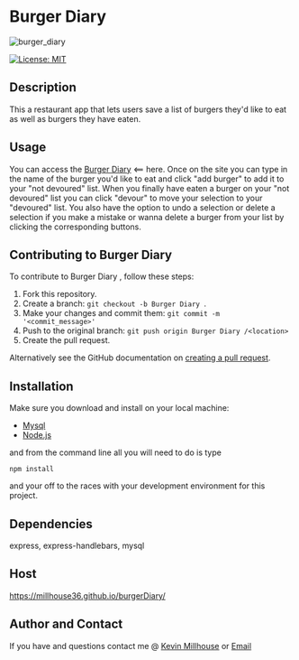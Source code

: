 # Burger Diary
![burger_diary](https://user-images.githubusercontent.com/37388720/119700372-204c4680-be21-11eb-8fc6-5b32026eb367.png)

[![License: MIT](https://img.shields.io/badge/License-MIT-yellow.svg)](https://opensource.org/licenses/MIT)

## Description
This a restaurant app that lets users save a list of burgers they'd like to eat as well as burgers they have eaten. 

## Usage
You can access the [Burger Diary](https://millhouse36.github.io/burgerDiary/) <== here. Once on the site you can type in the name of the burger you'd like to eat and click "add burger" to add it to your "not devoured" list. When you finally have eaten a burger on your "not devoured" list you can click "devour" to move your selection to your "devoured" list. You also have the option to undo a selection or delete a selection if you make a mistake or wanna delete a burger from your list by clicking the corresponding buttons. 
 
## Contributing to Burger Diary 
To contribute to Burger Diary , follow these steps:

1. Fork this repository.
2. Create a branch: `git checkout -b Burger Diary `.
3. Make your changes and commit them: `git commit -m '<commit_message>'`
4. Push to the original branch: `git push origin Burger Diary /<location>`
5. Create the pull request.

Alternatively see the GitHub documentation on [creating a pull request](https://help.github.com/en/github/collaborating-with-issues-and-pull-requests/creating-a-pull-request).

## Installation
Make sure you download and install on your local machine:
 * [Mysql](https://dev.mysql.com/downloads/mysql/)
 * [Node.js](https://nodejs.org/en/download/)

and from the command line all you will need to do is type 
```
npm install
```
and your off to the races with your development environment for this project.

## Dependencies
express, express-handlebars, mysql

## Host
https://millhouse36.github.io/burgerDiary/

## Author and Contact
If you have and questions contact me @
[Kevin Millhouse](https://github.com/MIllhouse36)
 or [Email](https://millhousekevin@gmail.com)
